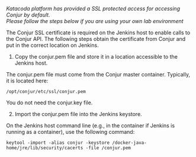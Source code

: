 *Katacoda platform has provided a SSL protected access for accessing Conjur by default.*  
*Please follow the steps below if you are using your own lab environment*

The Conjur SSL certificate is required on the Jenkins host to enable calls to the Conjur API. The following steps obtain the certificate from Conjur and put in the correct location on Jenkins.

1. Copy the conjur.pem file and store it in a location accessible to the Jenkins host.

The conjur.pem file must come from the Conjur master container. Typically, it is located here: 
 	
`/opt/conjur/etc/ssl/conjur.pem`

You do not need the conjur.key file.

2. Import the conjur.pem file into the Jenkins keystore.

On the Jenkins host command line (e.g., in the container if Jenkins is running as a container), use the following command:

`keytool -import -alias conjur -keystore /docker-java-home/jre/lib/security/cacerts -file /conjur.pem`
